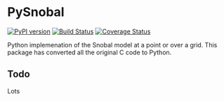 # PySnobal

[![PyPI version](https://badge.fury.io/py/pysnobal.svg)](https://badge.fury.io/py/pysnobal)
[![Build Status](https://travis-ci.com/scotthavens/pysnobal.svg?branch=master)](https://travis-ci.com/scotthavens/pysnobal)
[![Coverage Status](https://coveralls.io/repos/github/scotthavens/pysnobal/badge.svg?branch=master)](https://coveralls.io/github/scotthavens/pysnobal?branch=master)

Python implemenation of the Snobal model at a point or over a grid. This package has converted all the original C code to Python.

## Todo

Lots
